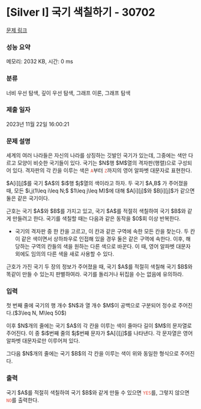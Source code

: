 # [Silver I] 국기 색칠하기 - 30702 

[문제 링크](https://www.acmicpc.net/problem/30702) 

### 성능 요약

메모리: 2032 KB, 시간: 0 ms

### 분류

너비 우선 탐색, 깊이 우선 탐색, 그래프 이론, 그래프 탐색

### 제출 일자

2023년 11월 22일 16:00:21

### 문제 설명

<p>세계의 여러 나라들은 자신의 나라를 상징하는 깃발인 국기가 있는데, 그중에는 색만 다르고 모양이 비슷한 국기들이 있다. 국기는 $N$행 $M$열의 격자판(행렬)으로 구성되어 있다. 격자판의 각 칸을 이루는 색은 <span style="color:#e74c3c;"><code>A</code></span>부터 <span style="color:#e74c3c;"><code>Z</code></span>까지의 영어 알파벳 대문자로 표현한다.</p>

<p>$A[i][j]$를 국기 $A$의 $i$행 $j$열의 색이라고 하자. 두 국기 $A,B$ 가 주어졌을 때, 모든 $i,j(1\leq i\leq N;$ $1\leq j\leq M)$에 대해 $A[i][j]$와 $B[i][j]$가 같으면 둘은 같은 국기이다.</p>

<p>근호는 국기 $A$와 $B$를 가지고 있고, 국기 $A$를 적절히 색칠하여 국기 $B$와 같게 만들려고 한다. 국기를 색칠할 때는 다음과 같은 동작을 $0$회 이상 반복한다.</p>

<ul>
	<li>국기의 격자판 중 한 칸을 고르고, 이 칸과 같은 구역에 속한 모든 칸을 찾는다. 두 칸이 같은 색이면서 상하좌우로 인접해 있을 경우 둘은 같은 구역에 속한다. 이후, 해당하는 구역의 칸들의 색을 원하는 다른 색으로 바꾼다. 이 때, 영어 알파벳 대문자 외에도 임의의 다른 색을 새로 사용할 수 있다.</li>
</ul>

<p>근호가 가진 국기 두 장의 정보가 주어졌을 때, 국기 $A$를 적절히 색칠해 국기 $B$와 똑같이 만들 수 있는지 판별하여라. 국기를 돌리거나 뒤집을 수는 없음에 유의하라.</p>

### 입력 

 <p>첫 번째 줄에 국기의 행 개수 $N$과 열 개수 $M$이 공백으로 구분되어 정수로 주어진다.($3\leq N, M\leq 50$)</p>

<p>이후 $N$개의 줄에는 국기 $A$의 각 칸을 이루는 색이 줄마다 길이 $M$의 문자열로 주어진다. 이 중 $i$번째 줄의 $j$번째 문자가 $A[i][j]$를 나타낸다. 각 문자열은 영어 알파벳 대문자로만 이루어져 있다.</p>

<p>그다음 $N$개의 줄에는 국기 $B$의 각 칸을 이루는 색이 위와 동일한 형식으로 주어진다.</p>

### 출력 

 <p>국기 $A$를 적절히 색칠하여 국기 $B$와 같게 만들 수 있으면 <span style="color:#e74c3c;"><code>YES</code></span>를, 그렇지 않으면 <code><span style="color:#e74c3c;">NO</span></code>를 출력한다.</p>

